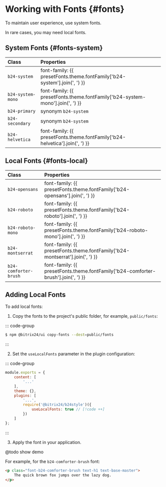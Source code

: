 ---
---

<script setup>
	import { inject } from 'vue';
	const presetFonts = inject('presetFonts');
</script>

# Working with Fonts {#fonts}

To maintain user experience, use system fonts.

In rare cases, you may need local fonts.

## System Fonts {#fonts-system}

| Class             | Properties                                                                    |
|:------------------|:------------------------------------------------------------------------------|
| `b24-system`      | font-family: {{ presetFonts.theme.fontFamily['b24-system'].join(', ') }}      |
| `b24-system-mono` | font-family: {{ presetFonts.theme.fontFamily['b24-system-mono'].join(', ') }} |
| `b24-primary`     | synonym `b24-system`                                                          |
| `b24-secondary`   | synonym `b24-system`                                                          |
| `b24-helvetica`   | font-family: {{ presetFonts.theme.fontFamily['b24-helvetica'].join(', ') }}   |

## Local Fonts {#fonts-local}

| Class                 | Properties                                                                        |
|:----------------------|:----------------------------------------------------------------------------------|
| `b24-opensans`        | font-family: {{ presetFonts.theme.fontFamily['b24-opensans'].join(', ') }}        |
| `b24-roboto`          | font-family: {{ presetFonts.theme.fontFamily['b24-roboto'].join(', ') }}          |
| `b24-roboto-mono`     | font-family: {{ presetFonts.theme.fontFamily['b24-roboto-mono'].join(', ') }}     |
| `b24-montserrat`      | font-family: {{ presetFonts.theme.fontFamily['b24-montserrat'].join(', ') }}      |
| `b24-comforter-brush` | font-family: {{ presetFonts.theme.fontFamily['b24-comforter-brush'].join(', ') }} |

## Adding Local Fonts
To add local fonts:

1. Copy the fonts to the project's public folder, for example, `public/fonts`:

::: code-group

```sh [npm]
$ npm @bitrix24/ui copy-fonts --dest=public/fonts
```

:::

2. Set the `useLocalFonts` parameter in the plugin configuration:

::: code-group
```js [tailwind.config.js]
module.exports = {
	content: [
		'...'
	],
	theme: {},
	plugins: [
		'...',
		require('@bitrix24/b24style')({
			useLocalFonts: true // [!code ++]
		})
	]
};
```
:::

3. Apply the font in your application.

@todo show demo

For example, for the `b24-comforter-brush` font:
```html
<p class="font-b24-comforter-brush text-h1 text-base-master">
	The quick brown fox jumps over the lazy dog.
</p>
```